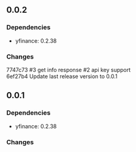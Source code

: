 ## 0.0.2

### Dependencies

- yfinance: 0.2.38

### Changes

7747c73 #3 get info response #2 api key support  
6ef27b4 Update last release version to 0.0.1  


## 0.0.1

### Dependencies

- yfinance: 0.2.38

### Changes

  



